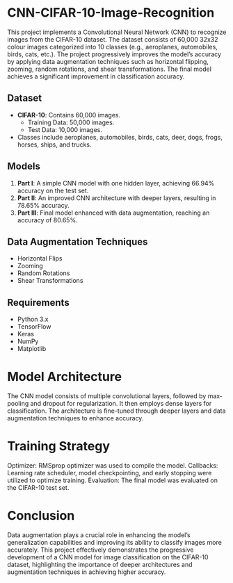 # CNN-CIFAR-10-Image-Recognition

This project implements a Convolutional Neural Network (CNN) to recognize images from the CIFAR-10 dataset. The dataset consists of 60,000 32x32 colour images categorized into 10 classes (e.g., aeroplanes, automobiles, birds, cats, etc.). The project progressively improves the model’s accuracy by applying data augmentation techniques such as horizontal flipping, zooming, random rotations, and shear transformations. The final model achieves a significant improvement in classification accuracy.

## Dataset

- **CIFAR-10**: Contains 60,000 images.
  - Training Data: 50,000 images.
  - Test Data: 10,000 images.
- Classes include aeroplanes, automobiles, birds, cats, deer, dogs, frogs, horses, ships, and trucks.

## Models

1. **Part I**: A simple CNN model with one hidden layer, achieving 66.94% accuracy on the test set.
2. **Part II**: An improved CNN architecture with deeper layers, resulting in 78.65% accuracy.
3. **Part III**: Final model enhanced with data augmentation, reaching an accuracy of 80.65%.

## Data Augmentation Techniques

- Horizontal Flips
- Zooming
- Random Rotations
- Shear Transformations

## Requirements

- Python 3.x
- TensorFlow
- Keras
- NumPy
- Matplotlib

# Model Architecture
The CNN model consists of multiple convolutional layers, followed by max-pooling and dropout for regularization. It then employs dense layers for classification. The architecture is fine-tuned through deeper layers and data augmentation techniques to enhance accuracy.

# Training Strategy
Optimizer: RMSprop optimizer was used to compile the model.
Callbacks: Learning rate scheduler, model checkpointing, and early stopping were utilized to optimize training.
Evaluation: The final model was evaluated on the CIFAR-10 test set.

# Conclusion
Data augmentation plays a crucial role in enhancing the model’s generalization capabilities and improving its ability to classify images more accurately. This project effectively demonstrates the progressive development of a CNN model for image classification on the CIFAR-10 dataset, highlighting the importance of deeper architectures and augmentation techniques in achieving higher accuracy.






